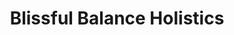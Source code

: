---
title: "Blissful Balance Holistics"
url: /kleinkrantz/blissful-balance-holistics/
shop: shop
---